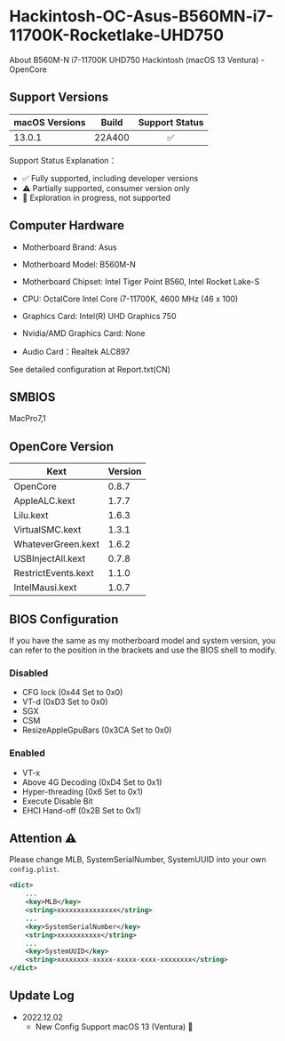 # Hackintosh-OC-Asus-B560MN-i7-11700K-Rocketlake-UHD750
About B560M-N i7-11700K UHD750 Hackintosh (macOS 13 Ventura) - OpenCore

## Support Versions

| macOS Versions | Build    | Support Status |
|----------------|----------|:--------------:|
| 13.0.1    	 | 22A400   |       ✅       |

Support Status Explanation：
* ✅ Fully supported, including developer versions
* ⚠️ Partially supported, consumer version only
* 🚧 Exploration in progress, not supported

## Computer Hardware

* Motherboard Brand: Asus
* Motherboard Model: B560M-N
* Motherboard Chipset: Intel Tiger Point B560, Intel Rocket Lake-S

* CPU: OctalCore Intel Core i7-11700K, 4600 MHz (46 x 100)
* Graphics Card: Intel(R) UHD Graphics 750
* Nvidia/AMD Graphics Card: None
* Audio Card：Realtek ALC897

See detailed configuration at Report.txt(CN)

## SMBIOS

MacPro7,1

## OpenCore Version

| Kext                       | Version              |
|----------------------------|----------------------|
| OpenCore                   | 0.8.7		        |
| AppleALC.kext              | 1.7.7                |
| Lilu.kext                  | 1.6.3      			|
| VirtualSMC.kext            | 1.3.1                |
| WhateverGreen.kext         | 1.6.2       			|
| USBInjectAll.kext          | 0.7.8                |
| RestrictEvents.kext 		 | 1.1.0				|
| IntelMausi.kext        	 | 1.0.7                |

## BIOS Configuration

If you have the same as my motherboard model and system version, you can refer to the position in the brackets and use the BIOS shell to modify.

### Disabled

* CFG lock (0x44 Set to 0x0)
* VT-d (0xD3 Set to 0x0)
* SGX 
* CSM
* ResizeAppleGpuBars (0x3CA Set to 0x0)

### Enabled

* VT-x
* Above 4G Decoding (0xD4 Set to 0x1)
* Hyper-threading (0x6 Set to 0x1)
* Execute Disable Bit
* EHCI Hand-off (0x2B Set to 0x1)

## Attention ⚠️

Please change MLB, SystemSerialNumber, SystemUUID into your own `config.plist`.

```xml
<dict>
    ...
    <key>MLB</key>
    <string>xxxxxxxxxxxxxxx</string>
    ...
    <key>SystemSerialNumber</key>
    <string>xxxxxxxxxxx</string>
    ...
    <key>SystemUUID</key>
    <string>xxxxxxxx-xxxxx-xxxxx-xxxx-xxxxxxxx</string>
</dict>
```

## Update Log

* 2022.12.02
    * New Config Support macOS 13 (Ventura) 🎉